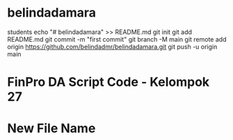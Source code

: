 # belindadamara
students
echo "# belindadamara" >> README.md
git init
git add README.md
git commit -m "first commit"
git branch -M main
git remote add origin https://github.com/belindadmr/belindadamara.git
git push -u origin main
# FinPro DA Script Code - Kelompok 27
# New File Name

